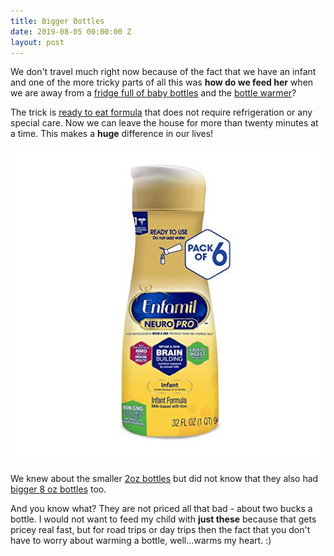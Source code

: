 ```yaml
---
title: Bigger Bottles
date: 2019-08-05 00:00:00 Z
layout: post
---
```


We don't travel much right now because of the fact that we have an infant and one of the more tricky parts of all this was **how do we feed her** when we are away from a [fridge full of baby bottles](https://amzn.to/2YLaC8r) and the [bottle warmer](https://amzn.to/2KfHa6l)?

The trick is [ready to eat formula](https://amzn.to/2YEKTyo) that does not require refrigeration or any special care. Now we can leave the house for more than twenty minutes at a time. This makes a **huge** difference in our lives!

![baby formula](/images/formula.jpg)

We knew about the smaller [2oz bottles](https://amzn.to/33bdcYG) but did not know that they also had [bigger 8 oz bottles](https://amzn.to/2YtDff2) too.

And you know what? They are not priced all that bad - about two bucks a bottle. I would not want to feed my child with **just these** because that gets pricey real fast, but for road trips or day trips then the fact that you don't  have to worry about warming a bottle, well...warms my heart. :)






